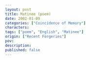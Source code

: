 ```yaml
---
layout: post
title: Matinee (poem)
date: 2002-01-09
categories: ["Coincidence of Memory"]
characters: 
tags: ["poem", "English", "Matinee"]
origin: ["Recent Forgeries"]
pov: 
description: 
published: false
---
```

